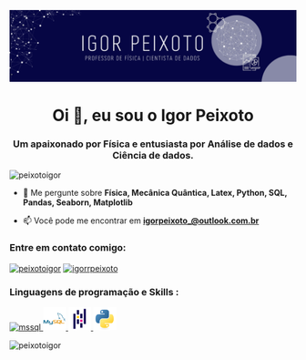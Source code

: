 [![MasterHead](https://github.com/peixotoigor/peixotoigor/blob/main/Igor%20peixoto%20(1).png)](https://github.com/peixotoigor)
<h1 align="center">Oi 👋, eu sou o Igor Peixoto</h1>
<h3 align="center">Um apaixonado por Física e entusiasta por Análise de dados e Ciência de dados.</h3>

<p align="left"> <img src="https://komarev.com/ghpvc/?username=peixotoigor&label=Profile%20views&color=0e75b6&style=flat" alt="peixotoigor" /> </p>

- 💬 Me pergunte sobre **Física, Mecânica Quântica, Latex, Python, SQL, Pandas, Seaborn, Matplotlib**

- 📫 Você pode me encontrar em **igorpeixoto_@outlook.com.br**

<h3 align="left"> Entre em contato comigo:</h3>
<p align="left">
<a href="https://linkedin.com/in/peixotoigor" target="blank"><img align="center" src="https://raw.githubusercontent.com/rahuldkjain/github-profile-readme-generator/master/src/images/icons/Social/linked-in-alt.svg" alt="peixotoigor" height="30" width="40" /></a>
<a href="https://instagram.com/igorrpeixoto" target="blank"><img align="center" src="https://raw.githubusercontent.com/rahuldkjain/github-profile-readme-generator/master/src/images/icons/Social/instagram.svg" alt="igorrpeixoto" height="30" width="40" /></a>
</p>

<h3 align="left">Linguagens de programação e Skills :</h3>
<p align="left"> <a href="https://www.microsoft.com/en-us/sql-server" target="_blank" rel="noreferrer"> <img src="https://www.svgrepo.com/show/303229/microsoft-sql-server-logo.svg" alt="mssql" width="40" height="40"/> </a> <a href="https://www.mysql.com/" target="_blank" rel="noreferrer"> <img src="https://raw.githubusercontent.com/devicons/devicon/master/icons/mysql/mysql-original-wordmark.svg" alt="mysql" width="40" height="40"/> </a> <a href="https://pandas.pydata.org/" target="_blank" rel="noreferrer"> <img src="https://raw.githubusercontent.com/devicons/devicon/2ae2a900d2f041da66e950e4d48052658d850630/icons/pandas/pandas-original.svg" alt="pandas" width="40" height="40"/> </a> <a href="https://www.python.org" target="_blank" rel="noreferrer"> <img src="https://raw.githubusercontent.com/devicons/devicon/master/icons/python/python-original.svg" alt="python" width="40" height="40"/> </a> </p>

<p><img align="center" src="https://github-readme-stats.vercel.app/api/top-langs?username=peixotoigor&show_icons=true&locale=en&layout=compact" alt="peixotoigor" /></p>
